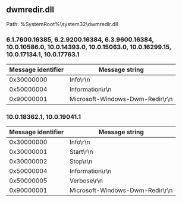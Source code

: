## dwmredir.dll

Path: %SystemRoot%\system32\dwmredir.dll

### 6.1.7600.16385, 6.2.9200.16384, 6.3.9600.16384, 10.0.10586.0, 10.0.14393.0, 10.0.15063.0, 10.0.16299.15, 10.0.17134.1, 10.0.17763.1

Message identifier | Message string
--- | ---
0x30000000 | Info\r\n
0x50000004 | Information\r\n
0x90000001 | Microsoft-Windows-Dwm-Redir\r\n

### 10.0.18362.1, 10.0.19041.1

Message identifier | Message string
--- | ---
0x30000000 | Info\r\n
0x30000001 | Start\r\n
0x30000002 | Stop\r\n
0x50000004 | Information\r\n
0x50000005 | Verbose\r\n
0x90000001 | Microsoft-Windows-Dwm-Redir\r\n
